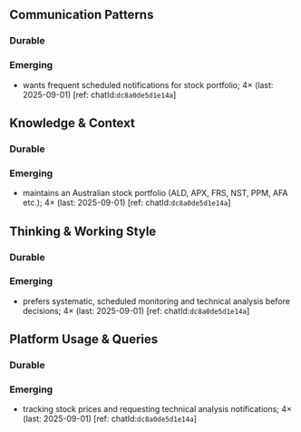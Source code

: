 ## Communication Patterns
### Durable

### Emerging
- wants frequent scheduled notifications for stock portfolio; 4× (last: 2025-09-01) [ref: chatId:`dc8a0de5d1e14a`]

## Knowledge & Context
### Durable

### Emerging
- maintains an Australian stock portfolio (ALD, APX, FRS, NST, PPM, AFA etc.); 4× (last: 2025-09-01) [ref: chatId:`dc8a0de5d1e14a`]

## Thinking & Working Style
### Durable

### Emerging
- prefers systematic, scheduled monitoring and technical analysis before decisions; 4× (last: 2025-09-01) [ref: chatId:`dc8a0de5d1e14a`]

## Platform Usage & Queries
### Durable

### Emerging
- tracking stock prices and requesting technical analysis notifications; 4× (last: 2025-09-01) [ref: chatId:`dc8a0de5d1e14a`]